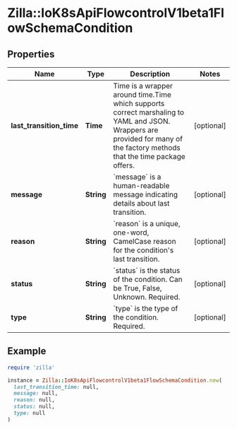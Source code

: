 # Zilla::IoK8sApiFlowcontrolV1beta1FlowSchemaCondition

## Properties

| Name | Type | Description | Notes |
| ---- | ---- | ----------- | ----- |
| **last_transition_time** | **Time** | Time is a wrapper around time.Time which supports correct marshaling to YAML and JSON.  Wrappers are provided for many of the factory methods that the time package offers. | [optional] |
| **message** | **String** | &#x60;message&#x60; is a human-readable message indicating details about last transition. | [optional] |
| **reason** | **String** | &#x60;reason&#x60; is a unique, one-word, CamelCase reason for the condition&#39;s last transition. | [optional] |
| **status** | **String** | &#x60;status&#x60; is the status of the condition. Can be True, False, Unknown. Required. | [optional] |
| **type** | **String** | &#x60;type&#x60; is the type of the condition. Required. | [optional] |

## Example

```ruby
require 'zilla'

instance = Zilla::IoK8sApiFlowcontrolV1beta1FlowSchemaCondition.new(
  last_transition_time: null,
  message: null,
  reason: null,
  status: null,
  type: null
)
```

